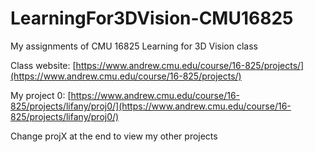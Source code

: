 # LearningFor3DVision-CMU16825
My assignments of CMU 16825 Learning for 3D Vision class

Class website: [https://www.andrew.cmu.edu/course/16-825/projects/](https://www.andrew.cmu.edu/course/16-825/projects/)

My project 0: [https://www.andrew.cmu.edu/course/16-825/projects/lifany/proj0/](https://www.andrew.cmu.edu/course/16-825/projects/lifany/proj0/)

Change projX at the end to view my other projects
